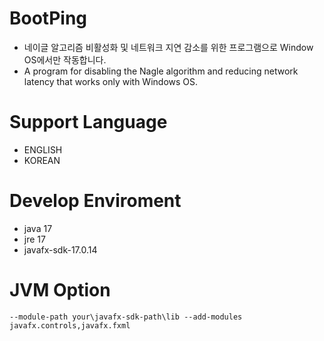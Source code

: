 # BootPing
- 네이글 알고리즘 비활성화 및 네트워크 지연 감소를 위한 프로그램으로 Window OS에서만 작동합니다.
- A program for disabling the Nagle algorithm and reducing network latency that works only with Windows OS.

# Support Language
- ENGLISH
- KOREAN

# Develop Enviroment
- java 17
- jre 17
- javafx-sdk-17.0.14

# JVM Option
```
--module-path your\javafx-sdk-path\lib --add-modules javafx.controls,javafx.fxml
```
